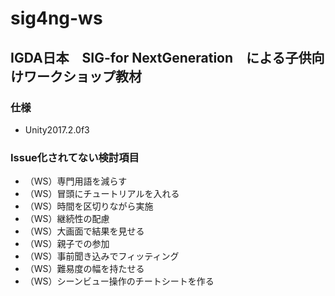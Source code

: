 # sig4ng-ws
## IGDA日本　SIG-for NextGeneration　による子供向けワークショップ教材

### 仕様
* Unity2017.2.0f3

### Issue化されてない検討項目
* （WS）専門用語を減らす
* （WS）冒頭にチュートリアルを入れる
* （WS）時間を区切りながら実施
* （WS）継続性の配慮
* （WS）大画面で結果を見せる
* （WS）親子での参加
* （WS）事前聞き込みでフィッティング
* （WS）難易度の幅を持たせる
* （WS）シーンビュー操作のチートシートを作る
